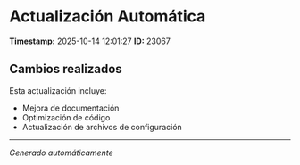 # Actualización Automática

**Timestamp:** 2025-10-14 12:01:27
**ID:** 23067

## Cambios realizados

Esta actualización incluye:
- Mejora de documentación
- Optimización de código
- Actualización de archivos de configuración

---
*Generado automáticamente*
